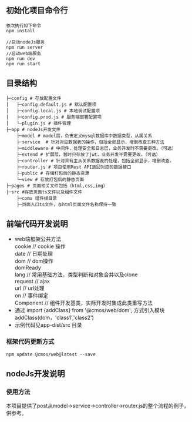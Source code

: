 ## 初始化项目命令行

````
依次执行如下命令
npm install 

//启动nodeJs服务
npm run server
//启动web端服务
npm run dev
npm run start
````

## 目录结构
````
├─config # 存放配置文件
│   ├─config.default.js # 默认配置项
│   ├─config.local.js # 本地调试配置项
│   ├─config.prod.js # 服务端部署配置项
│   └─plugin.js # 插件管理
├─app # nodeJs开发文件
    ├─model # model层，负责定义mysql数据库中数据类型，从属关系 
    ├─service  # 针对对应数据表的操作，包括全部显示，增删改查五种方法
    ├─middleware # 中间件，处理安全和日志层，业务开发时不需要更改。（可选） 
    ├─extend # 扩展层，暂时只存放了jwt，业务开发不需要更改。（可选）
    ├─controller # 针对具有主从关系数据表的处理，包括全部显示，增删改查。 
    ├─router.js # 项目使用Rest API返回对应的数据接口 
    ├─public # 存储打包后的静态资源
    └─view # 存放打包后的静态页面
├─pages # 页面相关文件包括（html,css,img）
├─src #存放页面ts文件以及组件文件
	├─coms 组件根目录
    ├─页面入口ts文件，与html页面文件名称保持一致
````
## 前端代码开发说明

- web端框架公共方法  
    cookie // cookie 操作  
	date // 日期处理  
	dom // dom操作  
	domReady   
	lang // 常用基础方法，类型判断和对象合并以及clone  
	request // ajax  
	url // url处理  
	on // 事件绑定  
	Component // 组件开发基类，实际开发时集成此类重写方法  
- 通过 import {addClass} from '@cmos/web/dom';  方式引入模块
addClass(dom，'class1','class2')
- 示例代码见app-dist/src 目录

### 框架代码更新方式
	npm update @cmos/web@latest --save

## nodeJs开发说明
### 使用方法
本项目提供了post从model->service->controller->router.js的整个流程的例子，供参考。

